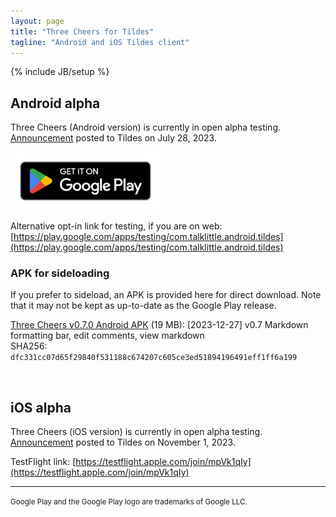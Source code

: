 ```yaml
---
layout: page
title: "Three Cheers for Tildes"
tagline: "Android and iOS Tildes client"
---
```

{% include JB/setup %}

<style>
    img[alt="Google Play Store link"] { width: 240px; }
</style>

## Android alpha

Three Cheers (Android version) is currently in open alpha testing. [Announcement](https://tildes.net/~tildes/18s2/three_cheers_for_tildes_android_version_is_open_for_alpha_testing_on_the_google_play_store) posted to Tildes on July 28, 2023.

[![Google Play Store link](/assets/images/google-play-badge.png)](https://play.google.com/store/apps/details?id=com.talklittle.android.tildes)

Alternative opt-in link for testing, if you are on web: [https://play.google.com/apps/testing/com.talklittle.android.tildes](https://play.google.com/apps/testing/com.talklittle.android.tildes)

### APK for sideloading

If you prefer to sideload, an APK is provided here for direct download. Note that it may not be kept as up-to-date as the Google Play release.

[Three Cheers v0.7.0 Android APK](https://three-cheers-archive.s3.amazonaws.com/three-cheers_0.7.0.apk) (19 MB): [2023-12-27] v0.7 Markdown formatting bar, edit comments, view markdown  
SHA256: `dfc331cc07d65f29840f531188c674207c605ce3ed51894196491eff1ff6a199`

&nbsp;

## iOS alpha

Three Cheers (iOS version) is currently in open alpha testing. [Announcement](https://tildes.net/~tildes/1bt0/three_cheers_for_tildes_ios_version_is_open_for_alpha_testing_on_testflight) posted to Tildes on November 1, 2023.

TestFlight link: [https://testflight.apple.com/join/mpVk1qIy](https://testflight.apple.com/join/mpVk1qIy)

-----

<small>Google Play and the Google Play logo are trademarks of Google LLC.</small>